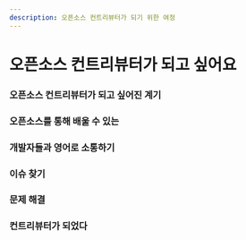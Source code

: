 ```yaml
---
description: 오픈소스 컨트리뷰터가 되기 위한 여정
---
```


# 오픈소스 컨트리뷰터가 되고 싶어요

### 오픈소스 컨트리뷰터가 되고 싶어진 계기





### 오픈소스를 통해 배울 수 있는





### 개발자들과 영어로 소통하기





### 이슈 찾기





### 문제 해결





### 컨트리뷰터가 되었다





